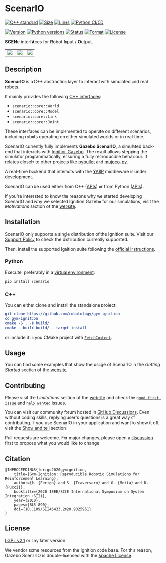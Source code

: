 # ScenarIO

[![C++ standard](https://img.shields.io/badge/standard-C++17-blue.svg?style=flat&logo=c%2B%2B)](https://isocpp.org)
[![Size](https://img.shields.io/github/languages/code-size/robotology/gym-ignition.svg)][scenario]
[![Lines](https://img.shields.io/tokei/lines/github/robotology/gym-ignition)][scenario]
[![Python CI/CD](https://github.com/robotology/gym-ignition/workflows/CI/CD/badge.svg)](https://github.com/robotology/gym-ignition/actions)

[![Version](https://img.shields.io/pypi/v/scenario.svg)][pypi]
[![Python versions](https://img.shields.io/pypi/pyversions/scenario.svg)][pypi]
[![Status](https://img.shields.io/pypi/status/scenario.svg)][pypi]
[![Format](https://img.shields.io/pypi/format/scenario.svg)][pypi]
[![License](https://img.shields.io/pypi/l/scenario.svg)][pypi]

[pypi]: https://pypi.org/project/scenario/
[scenario]: https://github.com/robotology/gym-ignition/scenario

**SCEN**e interf**A**ces for **R**obot **I**nput / **O**utput.

||||
|:---:|:---:|:---:|
| ![][pendulum] | ![][panda] | ![][icub] |

[icub]: https://user-images.githubusercontent.com/469199/99262746-9e021a80-281e-11eb-9df1-d70134b0801a.png
[panda]: https://user-images.githubusercontent.com/469199/99263111-0cdf7380-281f-11eb-9cfe-338b2aae0503.png
[pendulum]: https://user-images.githubusercontent.com/469199/99262383-321fb200-281e-11eb-89cc-cc31f590daa3.png

## Description

**ScenarIO** is a C++ abstraction layer to interact with simulated and real robots.

It mainly provides the following 
[C++ interfaces](https://github.com/robotology/gym-ignition/tree/master/scenario/core/include/scenario/core):

- `scenario::core::World`
- `scenario::core::Model`
- `scenario::core::Link`
- `scenario::core::Joint`

These interfaces can be implemented to operate on different scenarios, 
including robots operating on either simulated worlds or in real-time.

ScenarIO currently fully implements **Gazebo ScenarIO**, 
a simulated back-end that interacts with [Ignition Gazebo](https://ignitionrobotics.org).
The result allows stepping the simulator programmatically, ensuring a fully reproducible behaviour.
It relates closely to other projects like
[pybullet](https://github.com/bulletphysics/bullet3) and [mujoco-py](https://github.com/openai/mujoco-py).

A real-time backend that interacts with the [YARP](https://github.com/robotology/yarp) middleware is under development.

ScenarIO can be used either from C++ ([APIs](https://robotology.github.io/gym-ignition/master/breathe/core.html)) 
or from Python ([APIs](https://robotology.github.io/gym-ignition/master/apidoc/scenario/scenario.bindings.html)).

If you're interested to know the reasons why we started developing ScenarIO and why we selected Ignition Gazebo 
for our simulations, visit the _Motivations_ section of the 
[website][website].

## Installation

ScenarIO only supports a single distribution of the Ignition suite.
Visit our [Support Policy](https://robotology.github.io/gym-ignition/master/installation/support_policy.html)
to check the distribution currently supported.

Then, install the supported Ignition suite following the 
[official instructions](https://ignitionrobotics.org/docs/edifice).

### Python

Execute, preferably in a [virtual environment](https://docs.python.org/3.8/tutorial/venv.html):

```bash
pip install scenario
```

### C++

You can either clone and install the standalone project:

```cmake
git clone https://github.com/robotology/gym-ignition
cd gym-ignition
cmake -S . -B build/
cmake --build build/ --target install
```

or include it in you CMake project with
[`FetchContent`](https://cmake.org/cmake/help/latest/module/FetchContent.html).

## Usage

You can find some examples that show the usage of ScenarIO in the _Getting Started_ section of the
[website][website].

## Contributing

Please visit the _Limitations_ section of the [website][website] and check the 
[`good first issue`](https://github.com/robotology/gym-ignition/issues?q=is%3Aissue+is%3Aopen+label%3A%22good+first+issue%22)
and
[`help wanted`](https://github.com/robotology/gym-ignition/issues?q=is%3Aissue+is%3Aopen+label%3A%22help+wanted%22)
issues.

You can visit our community forum hosted in [GitHub Discussions](https://github.com/robotology/gym-ignition/discussions).
Even without coding skills, replying user's questions is a great way of contributing.
If you use ScenarIO in your application and want to show it off, visit the 
[Show and tell](https://github.com/robotology/gym-ignition/discussions/categories/show-and-tell) section!

Pull requests are welcome.
For major changes, please open a [discussion](https://github.com/robotology/gym-ignition/discussions)
first to propose what you would like to change.

## Citation

```
@INPROCEEDINGS{ferigo2020gymignition,
    title={Gym-Ignition: Reproducible Robotic Simulations for Reinforcement Learning},
    author={D. {Ferigo} and S. {Traversaro} and G. {Metta} and D. {Pucci}},
    booktitle={2020 IEEE/SICE International Symposium on System Integration (SII)},
    year={2020},
    pages={885-890},
    doi={10.1109/SII46433.2020.9025951}
} 
```

## License

[LGPL v2.1](https://choosealicense.com/licenses/lgpl-2.1/) or any later version.

We vendor some resources from the Ignition code base.
For this reason, Gazebo ScenarIO is double-licensed with the 
[Apache License](https://choosealicense.com/licenses/apache-2.0/).

[website]: https://robotology.github.io/gym-ignition
